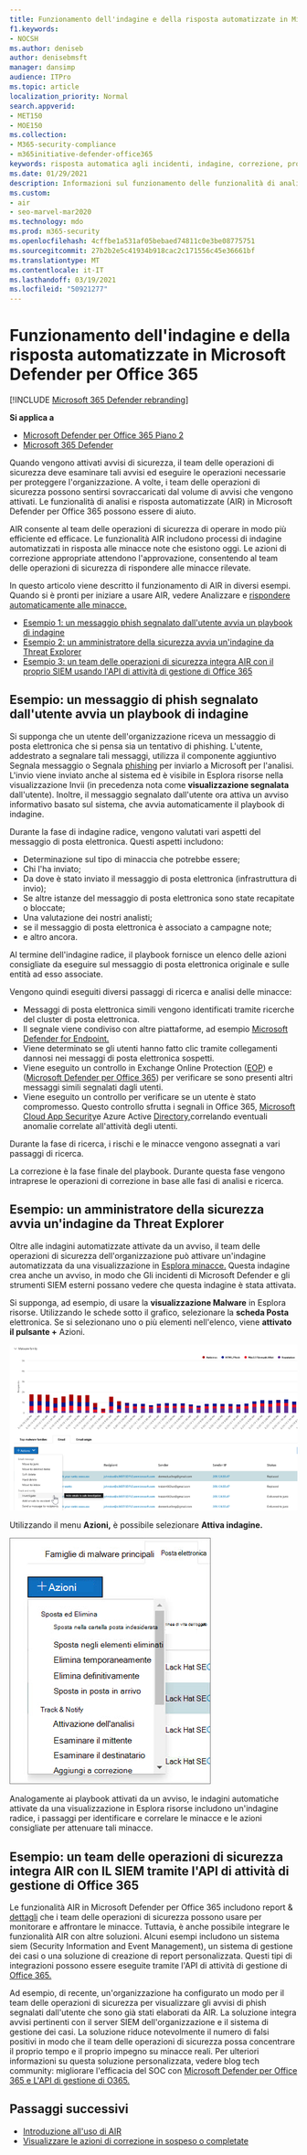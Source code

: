 ```yaml
---
title: Funzionamento dell'indagine e della risposta automatizzate in Microsoft Defender per Office 365
f1.keywords:
- NOCSH
ms.author: deniseb
author: denisebmsft
manager: dansimp
audience: ITPro
ms.topic: article
localization_priority: Normal
search.appverid:
- MET150
- MOE150
ms.collection:
- M365-security-compliance
- m365initiative-defender-office365
keywords: risposta automatica agli incidenti, indagine, correzione, protezione dalle minacce
ms.date: 01/29/2021
description: Informazioni sul funzionamento delle funzionalità di analisi e risposta automatizzate in Microsoft Defender per Office 365
ms.custom:
- air
- seo-marvel-mar2020
ms.technology: mdo
ms.prod: m365-security
ms.openlocfilehash: 4cffbe1a531af05bebaed74811c0e3be08775751
ms.sourcegitcommit: 27b2b2e5c41934b918cac2c171556c45e36661bf
ms.translationtype: MT
ms.contentlocale: it-IT
ms.lasthandoff: 03/19/2021
ms.locfileid: "50921277"
---
```

# <a name="how-automated-investigation-and-response-works-in-microsoft-defender-for-office-365"></a>Funzionamento dell'indagine e della risposta automatizzate in Microsoft Defender per Office 365

[!INCLUDE [Microsoft 365 Defender rebranding](../includes/microsoft-defender-for-office.md)]

**Si applica a**
- [Microsoft Defender per Office 365 Piano 2](office-365-atp.md)
- [Microsoft 365 Defender](../mtp/microsoft-threat-protection.md)

Quando vengono attivati avvisi di sicurezza, il team delle operazioni di sicurezza deve esaminare tali avvisi ed eseguire le operazioni necessarie per proteggere l'organizzazione. A volte, i team delle operazioni di sicurezza possono sentirsi sovraccaricati dal volume di avvisi che vengono attivati. Le funzionalità di analisi e risposta automatizzate (AIR) in Microsoft Defender per Office 365 possono essere di aiuto.

AIR consente al team delle operazioni di sicurezza di operare in modo più efficiente ed efficace. Le funzionalità AIR includono processi di indagine automatizzati in risposta alle minacce note che esistono oggi. Le azioni di correzione appropriate attendono l'approvazione, consentendo al team delle operazioni di sicurezza di rispondere alle minacce rilevate.

In questo articolo viene descritto il funzionamento di AIR in diversi esempi. Quando si è pronti per iniziare a usare AIR, vedere Analizzare e [rispondere automaticamente alle minacce.](office-365-air.md)

- [Esempio 1: un messaggio phish segnalato dall'utente avvia un playbook di indagine](#example-a-user-reported-phish-message-launches-an-investigation-playbook)
- [Esempio 2: un amministratore della sicurezza avvia un'indagine da Threat Explorer](#example-a-security-administrator-triggers-an-investigation-from-threat-explorer)
- [Esempio 3: un team delle operazioni di sicurezza integra AIR con il proprio SIEM usando l'API di attività di gestione di Office 365](#example-a-security-operations-team-integrates-air-with-their-siem-using-the-office-365-management-activity-api)

## <a name="example-a-user-reported-phish-message-launches-an-investigation-playbook"></a>Esempio: un messaggio di phish segnalato dall'utente avvia un playbook di indagine

Si supponga che un utente dell'organizzazione riceva un messaggio di posta elettronica che si pensa sia un tentativo di phishing. L'utente, addestrato a segnalare [](enable-the-report-message-add-in.md) tali messaggi, utilizza il componente aggiuntivo Segnala messaggio o Segnala [phishing](enable-the-report-phish-add-in.md) per inviarlo a Microsoft per l'analisi. L'invio viene inviato anche al sistema ed  è visibile in Esplora risorse nella visualizzazione Invii (in precedenza nota come **visualizzazione segnalata** dall'utente). Inoltre, il messaggio segnalato dall'utente ora attiva un avviso informativo basato sul sistema, che avvia automaticamente il playbook di indagine.

Durante la fase di indagine radice, vengono valutati vari aspetti del messaggio di posta elettronica. Questi aspetti includono:

- Determinazione sul tipo di minaccia che potrebbe essere;
- Chi l'ha inviato;
- Da dove è stato inviato il messaggio di posta elettronica (infrastruttura di invio);
- Se altre istanze del messaggio di posta elettronica sono state recapitate o bloccate;
- Una valutazione dei nostri analisti;
- se il messaggio di posta elettronica è associato a campagne note;
- e altro ancora.

Al termine dell'indagine radice, il playbook fornisce un elenco delle azioni consigliate da eseguire sul messaggio di posta elettronica originale e sulle entità ad esso associate.

Vengono quindi eseguiti diversi passaggi di ricerca e analisi delle minacce:

- Messaggi di posta elettronica simili vengono identificati tramite ricerche del cluster di posta elettronica.
- Il segnale viene condiviso con altre piattaforme, ad esempio [Microsoft Defender for Endpoint.](/windows/security/threat-protection/microsoft-defender-atp/microsoft-defender-advanced-threat-protection)
- Viene determinato se gli utenti hanno fatto clic tramite collegamenti dannosi nei messaggi di posta elettronica sospetti.
- Viene eseguito un controllo in Exchange Online Protection ([EOP](exchange-online-protection-overview.md)) e ([Microsoft Defender per Office 365](office-365-atp.md)) per verificare se sono presenti altri messaggi simili segnalati dagli utenti.
- Viene eseguito un controllo per verificare se un utente è stato compromesso. Questo controllo sfrutta i segnali in Office 365, [Microsoft Cloud App Security](/cloud-app-security)e Azure Active [Directory,](/azure/active-directory)correlando eventuali anomalie correlate all'attività degli utenti.

Durante la fase di ricerca, i rischi e le minacce vengono assegnati a vari passaggi di ricerca.

La correzione è la fase finale del playbook. Durante questa fase vengono intraprese le operazioni di correzione in base alle fasi di analisi e ricerca.

## <a name="example-a-security-administrator-triggers-an-investigation-from-threat-explorer"></a>Esempio: un amministratore della sicurezza avvia un'indagine da Threat Explorer

Oltre alle indagini automatizzate attivate da un avviso, il team delle operazioni di sicurezza dell'organizzazione può attivare un'indagine automatizzata da una visualizzazione in [Esplora minacce.](threat-explorer.md)  Questa indagine crea anche un avviso, in modo che Gli incidenti di Microsoft Defender e gli strumenti SIEM esterni possano vedere che questa indagine è stata attivata.

Si supponga, ad esempio, di usare la **visualizzazione Malware** in Esplora risorse. Utilizzando le schede sotto il grafico, selezionare la **scheda Posta** elettronica. Se si selezionano uno o più elementi nell'elenco, viene **attivato il pulsante +** Azioni.

![Esplora risorse con i messaggi selezionati](../../media/Explorer-Malware-Email-ActionsInvestigate.png)

Utilizzando il menu **Azioni,** è possibile selezionare **Attiva indagine.**

![Menu Azioni per i messaggi selezionati](../../media/explorer-malwareview-selectedemails-actions.jpg)

Analogamente ai playbook attivati da un avviso, le indagini automatiche attivate da una visualizzazione in Esplora risorse includono un'indagine radice, i passaggi per identificare e correlare le minacce e le azioni consigliate per attenuare tali minacce.

## <a name="example-a-security-operations-team-integrates-air-with-their-siem-using-the-office-365-management-activity-api"></a>Esempio: un team delle operazioni di sicurezza integra AIR con IL SIEM tramite l'API di attività di gestione di Office 365

Le funzionalità AIR in Microsoft Defender per Office 365 includono report & [dettagli](air-view-investigation-results.md) che i team delle operazioni di sicurezza possono usare per monitorare e affrontare le minacce. Tuttavia, è anche possibile integrare le funzionalità AIR con altre soluzioni. Alcuni esempi includono un sistema siem (Security Information and Event Management), un sistema di gestione dei casi o una soluzione di creazione di report personalizzata. Questi tipi di integrazioni possono essere eseguite tramite l'API di attività di gestione di [Office 365.](/office/office-365-management-api/office-365-management-activity-api-reference)

Ad esempio, di recente, un'organizzazione ha configurato un modo per il team delle operazioni di sicurezza per visualizzare gli avvisi di phish segnalati dall'utente che sono già stati elaborati da AIR. La soluzione integra avvisi pertinenti con il server SIEM dell'organizzazione e il sistema di gestione dei casi. La soluzione riduce notevolmente il numero di falsi positivi in modo che il team delle operazioni di sicurezza possa concentrare il proprio tempo e il proprio impegno su minacce reali. Per ulteriori informazioni su questa soluzione personalizzata, vedere blog tech community: migliorare l'efficacia del SOC con [Microsoft Defender per Office 365 e L'API di gestione di O365.](https://techcommunity.microsoft.com/t5/microsoft-security-and/improve-the-effectiveness-of-your-soc-with-office-365-atp-and/ba-p/1525185)

## <a name="next-steps"></a>Passaggi successivi

- [Introduzione all'uso di AIR](office-365-air.md)
- [Visualizzare le azioni di correzione in sospeso o completate](air-review-approve-pending-completed-actions.md)